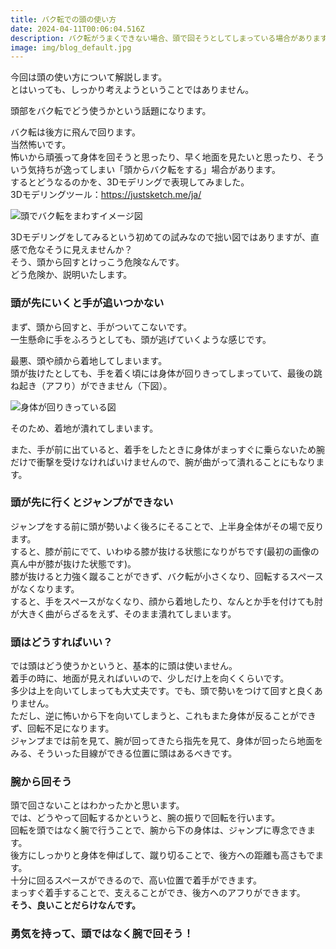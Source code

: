 ```yaml
---
title: バク転での頭の使い方
date: 2024-04-11T00:06:04.516Z
description: バク転がうまくできない場合、頭で回そうとしてしまっている場合があります。
image: img/blog_default.jpg
---
```

今回は頭の使い方について解説します。\
とはいっても、しっかり考えようということではありません。

頭部をバク転でどう使うかという話題になります。

バク転は後方に飛んで回ります。\
当然怖いです。\
怖いから頑張って身体を回そうと思ったり、早く地面を見たいと思ったり、そういう気持ちが逸ってしまい「頭からバク転をする」場合があります。\
するとどうなるのかを、3Dモデリングで表現してみました。\
3Dモデリングツール：https://justsketch.me/ja/

![頭でバク転をまわすイメージ図](img/justsketchme-1.png "頭でバク転を回すイメージ図")

3Dモデリングをしてみるという初めての試みなので拙い図ではありますが、直感で危なそうに見えませんか？\
そう、頭から回すとけっこう危険なんです。\
どう危険か、説明いたします。

### 頭が先にいくと手が追いつかない

まず、頭から回すと、手がついてこないです。\
一生懸命に手をふろうとしても、頭が逃げていくような感じです。

最悪、頭や顔から着地してしまいます。\
頭が抜けたとしても、手を着く頃には身体が回りきってしまっていて、最後の跳ね起き（アフり）ができません（下図）。

![身体が回りきっている図](img/justsketchme-2.png "身体が回りきっている図")

そのため、着地が潰れてしまいます。

また、手が前に出ていると、着手をしたときに身体がまっすぐに乗らないため腕だけで衝撃を受けなければいけませんので、腕が曲がって潰れることにもなります。

### 頭が先に行くとジャンプができない

ジャンプをする前に頭が勢いよく後ろにそることで、上半身全体がその場で反ります。\
すると、膝が前にでて、いわゆる膝が抜ける状態になりがちです(最初の画像の真ん中が膝が抜けた状態です)。\
膝が抜けると力強く蹴ることができず、バク転が小さくなり、回転するスペースがなくなります。\
すると、手をスペースがなくなり、顔から着地したり、なんとか手を付けても肘が大きく曲がらざるをえず、そのまま潰れてしまいます。

### 頭はどうすればいい？

では頭はどう使うかというと、基本的に頭は使いません。\
着手の時に、地面が見えればいいので、少しだけ上を向くくらいです。\
多少は上を向いてしまっても大丈夫です。でも、頭で勢いをつけて回すと良くありません。\
ただし、逆に怖いから下を向いてしまうと、これもまた身体が反ることができず、回転不足になります。\
ジャンプまでは前を見て、腕が回ってきたら指先を見て、身体が回ったら地面をみる、そういった目線ができる位置に頭はあるべきです。

### 腕から回そう

頭で回さないことはわかったかと思います。\
では、どうやって回転するかというと、腕の振りで回転を行います。\
回転を頭ではなく腕で行うことで、腕から下の身体は、ジャンプに専念できます。\
後方にしっかりと身体を伸ばして、蹴り切ることで、後方への距離も高さもでます。\
十分に回るスペースができるので、高い位置で着手ができます。\
まっすぐ着手することで、支えることができ、後方へのアフりができます。\
**そう、良いことだらけなんです。**

### 勇気を持って、頭ではなく腕で回そう！